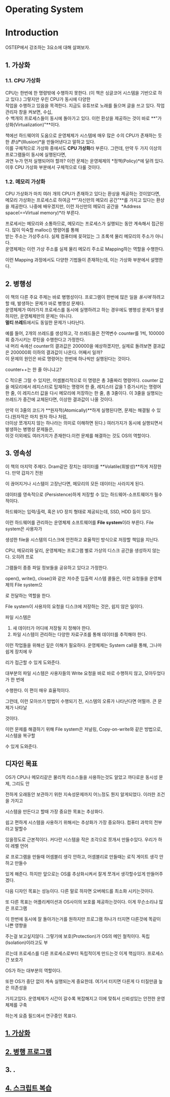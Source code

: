 # Operating System
# Introduction

OSTEP에서 강조하는 3요소에 대해 살펴보자.

## 1. 가상화

### 1.1. CPU 가상화

CPU는 한번에 한 명령밖에 수행하지 못한다. (이 책은 싱글코어 시스템을 기반으로 하고 있다.) 그렇지만 우린 CPU가 동시에 다양한    
작업을 수행하고 있음을 목격한다. 지금도 유튜브로 노래를 들으며 글을 쓰고 있다. 작업 관리자 창을 켜보면, 수십,  
수 백개의 프로세스들이 동시에 돌아가고 있다. 이런 환상을 제공하는 것이 바로 **"가상화(Virtualization)"**이다.     
  
책에선 하드웨어의 도움으로 운영체제가 시스템에 매우 많은 수의 CPU가 존재하는 듯한 *환상**(Illusion)*을 만들어낸다고 말하고 있다.   
이를 구체적으로 가상화 중에서도 **CPU 가상화**라 부른다. 그런데, 만약 두 가지 이상의 프로그램들이 동시에 실행된다면,   
과연 누가 먼저 실행되어야 할까? 이런 문제는 운영체제의 *정책(Policy)*에 달려 있다.이후 CPU 가상화 부분에서 구체적으로 다룰 것이다.    

### 1.2. 메모리 가상화

CPU 가상화가 마치 여러 개의 CPU가 존재하고 있다는 환상을 제공하는 것이었다면, 메모리 가상화는 프로세스로 하여금
**"자신만의 메모리 공간"**를 가지고 있다는 환상을 제공한다. 나중에 배우겠지만, 이런 자신만의 메모리 공간을 
*Address space(==Virtual memory)*라 부른다.

프로세서는 메모리와 소통하므로, 메모리는 프로세스가 실행되는 동안 계속해서 접근된다. 많이 익숙할 malloc() 명령어를 통해   
받는 주소는 가상주소다. 실제 컴퓨터에 꽂혀있는 그 초록색 물리 메모리의 주소가 아니다.  
운영체제는 이런 가상 주소를 실제 물리 메모리 주소로 Mapping하는 역할을 수행한다.  

이런 Mapping 과정에서도 다양한 기법들이 존재하는데, 이는 가상화 부분에서 설명한다.  

## 2. 병행성

이 책의 다른 주요 주제는 바로 병행성이다. 프로그램이 한번에 많은 일을 *동시에* 하려고 할 때, 발생하는 문제가 바로 병행성 문제다.  
운영체제가 여러가지 프로세스를 동시에 실행하려고 하는 경우에도 병행성 문제가 발생하지만, 운영체제만의 문제는 아니다.  
**멀티 쓰레드**에서도 동일한 문제가 나타난다.  

예를 들어, 2개의 쓰레드를 생성하고, 각 쓰레드들은 전역변수 counter를 1씩, 100000회 증가시키는 루틴을 수행한다고 가정한다.    
내 머리 속에선 counter의 결과값은 200000을 예상하겠지만, 실제로 돌려보면 결과값은 200000회 이하의 결과값이 나온다. 어째서 일까?  
이 문제의 원인은 바로 명령어는 한번에 하나씩만 실행된다는 것이다.  

counter++는 한 줄 아니냐고?  

C 적으론 그럴 수 있지만, 어셈블리적으로 이 명령은 총 3줄짜리 명령어다. counter 값을 메모리에서 
레지스터로 탑재하는 명령어 한 줄, 레지스터 값을 1 증가시키는 명령어 한 줄, 이 레지스터 값을 다시 메모리에 저장하는 한 줄, 
총 3줄이다. 이 3줄을 실행되는 쓰레드가 중간에 교체된다면, 이상한 결과값이 나올 것이다.  

만약 이 3줄의 코드가 **원자적(Atomically)**하게 실행된다면, 문제는 해결될 수 있다.(원자적은 마치 원자 하나 처럼,   
더이상 쪼개지지 않는 하나라는 의미로 이해하면 된다.) 여러가지가 동시에 실행되면서 발생하는 병행성 문제들은,    
이것 이외에도 여러가지가 존재한다.이런 문제를 해결하는 것도 OS의 역할이다.    
 
## 3. 영속성

이 책의 마지막 주제다. Dram같은 장치는 데이터를 **Volatile(휘발성)**하게 저장한다. 만약 갑자기 전원

이 끊어지거나 시스템이 고장난다면, 메모리의 모든 데이터는 사라지게 된다.

데이터를 영속적으로 (Persistence)하게 저장할 수 있는 하드웨어-소프트웨어가 필수적이다.

하드웨어는 입력/출력, 혹은 I/O 장치 형태로 제공되는데, SSD, HDD 등이 있다.

이런 하드웨어를 관리하는 운영체제 소프트웨어를 **File system**이라 부른다. File system은 사용자가 

생성한 file을 시스템의 디스크에 안전하고 효율적인 방식으로 저장할 책임을 지닌다.

CPU, 메모리와 달리, 운영체제는 프로그램 별로 가상의 디스크 공간을 생성하지 않는다. 오히려 프로

그램들이 종종 파일 정보들을 공유하고 있다고 가정한다.

open(), write(), close()와 같은 저수준 입출력 시스템 콜들은, 이런 요청들을 운영체제의 File system으

로 전달하는 역할을 한다.

File system이 사용자의 요청을 디스크에 저장하는 것은, 쉽지 않은 일이다.

파일 시스템은

1. 새 데이터가 어디에 저장될 지 정해야 한다.
2. 파일 시스템이 관리하는 다양한 자료구조를 통해 데이터를 추적해야 한다.

이런 작업들을 위해선 깊은 이해가 필요하다. 운영체제는 System call을 통해, 그나마 쉽게 장치에 우

리가 접근할 수 있게 도와준다.

대부분의 파일 시스템은 사용자들의 Write 요청을 바로 바로 수행하지 않고, 모아두었다가 한 번에 

수행한다. 이 편이 매우 효율적이다.

그런데, 이런 모아쓰기 방법이 수행되기 전, 시스템의 오류가 나타난다면 어떨까. 큰 문제가 나타날 

것이다.

이런 문제를 해결하기 위해 File system은 저널링, Copy-on-write와 같은 방법으로, 시스템을 복구할 

수 있게 도와준다.

## 디자인 목표

OS가 CPU나 메모리같은 물리적 리소스들을 사용하는것도 알았고 까다로운 동시성 문제, 그리도 안

전하게 오래동안 보관하기 위한 지속성문제까지 어느정도 뭔지 알게되었다. 이러한 조건을 가지고 

시스템을 만든다고 할때 가장 중요한 목표는 추상화다.

쉽고 편하게 시스템을 사용하기 위해서는 추상화가 가장 중요하다. 컴퓨터 과학의 전부라고 말할수

있을정도로 근본적이다. 커다란 시스템을 작은 조각으로 쪼개서 만들수있다. 우리가 하이 레벨 언어

로 프로그램을 만들때 어셈블리 생각 안하고, 어셈블리로 만들때는 로직 게이트 생각 안하고 만들수

있게 해준다. 하지만 앞으로는 OS를 추상화시켜서 잘게 쪼개서 생각할수있게 만들어주겠다.

다음 디자인 목표는 성능이다. 다른 말로 하자면 오버헤드를 최소화 시키는것이다. 

또 다른 목표는 어플리케이션과 OS사이의 보호를 제공하는것이다. 이게 무슨소리냐 많은 프로그램

이 한번에 동시에 잘 돌아가는거를 원하지만 프로그램 하나가 터지면 다른것에 똑같이 나쁜 영향을 

주는걸 보고싶지않다. 그렇기에 보호(Protection)가 OS의 메인 철칙이다.  독립(Isolation)이라고도 부

르는데 프로세스를 다른 프로세스로부터 독립적이게 만드는것 이게 핵심이다. 프로세스간 보호가 

OS가 하는 대부분의 역할이다.

또한 OS가 중단 없이 계속 실행되는게 중요한데. 여기서 터지면 다른게 다 터질만큼 높은 의존성을 

가지고있다. 운영체제가 시간이 갈수록 복잡해지고 이에 맞춰서 신뢰성있는 안전한 운영체제를 구축

하는게 요즘 필드에서 연구중인 목표다.

## [1. 가상화 ](https://github.com/JayFreemandev/Computer-Science/tree/main/Operating%20Systems/virtualization)
## [2. 병행 프로그램](https://github.com/JayFreemandev/Computer-Science/tree/main/Operating%20Systems/concurrency)
## 3. .
## [4. 스크립트 복습](https://github.com/JayFreemandev/Computer-Science/tree/main/Operating%20Systems/script)
